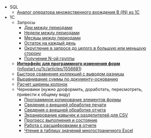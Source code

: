 - SQL
    - [Аналог оператора множественного вхождения В (IN) из 1С](multiple_IN.sql)
- 1С
    - Запросы
        - [Дни между периодами](1С/ДниМеждуПериодами.bsl)
        - [Недели между периодами](1С/НеделиМеждуПериодами.bsl)
        - [Месяцы между периодами](1С/МесяцыМеждуПериодами.bsl)
        - [Остаток на каждый день](1С/ОстатокНаКаждыйДень.bsl)
        - [Округление в запросе до целого в большую или меньшую сторону](1С/ОкруглениеВЗапросеДоЦелогоВБольшуюИлиМеньшуюСторону.bsl)
        - [Получение N-ой группы](1С/ПолучениеNойГруппы.bsl)
    - [**Интерфейс для программного изменения форм**](1С/ИнтерфейсДляПрограммногоИзмененияФорм.bsl) ([infostart.ru/1c/articles/1556681](https://infostart.ru/1c/articles/1556681))
    - [Быстрое сравнение коллекций с выводом разницы](1С/БыстроеСравнениеКоллекцийСВыводомРазницы.bsl)
    - [Выравнивание суммы по документу-основанию](1С/ВыравниваниеСуммыПоДокументуОснованию.bsl)
    - [Расчет ширины колонок](1С/РасчетШириныКолонок.bsl)
    - Черновики (нужно дооформить, доработать, пересмотреть, привести к общему виду)
        - [Программное копирование элементов формы](1С/ПрограммноеКопированиеЭлементовФормы.bsl)
        - [Сведения о внешней обработке печати](1С/СведенияОВнешнейОбработке_ПечатнаяФорма.bsl)
        - [Сведения о внешней обработке отчета](1С/СведенияОВнешнейОбработке_Отчет.bsl)
        - [Экранирование кавычек и разделителей для CSV](1С/ЭкранированиеКавычекИРазделителейДляCSV.bsl)
        - [Прогресс выполнения и состояние](1С/ПоказатьВыполненияИСостояние.bsl)
        - [Работа с расшифровками в отчете](1С/РаботаСРасшифровкамиВОтчете.bsl)
        - [Чтение в таблицу значений многостраничного Excel](1С/ЧтениеВТаблицуЗначенийМногостраничногоExcel.bsl)
